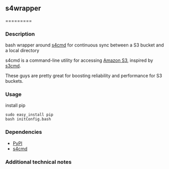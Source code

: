 ## s4wrapper
=========

### Description
bash wrapper around [s4cmd](https://github.com/bloomreach/s4cmd) for continuous sync between a S3 bucket and a local directory

s4cmd is a command-line utility for accessing
[Amazon S3](http://en.wikipedia.org/wiki/Amazon_S3), inspired by
[s3cmd](http://s3tools.org/s3cmd). 

These guys are pretty great for boosting reliability and performance for S3 buckets.

### Usage
install pip
```shell
sudo easy_install pip
bash initConfig.bash
```

### Dependencies
- [PyPI](https://pypi.python.org/pypi/s4cmd)
- [s4cmd](https://github.com/bloomreach/s4cmd)

### Additional technical notes